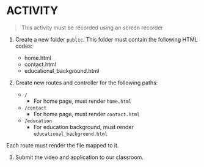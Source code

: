 # ACTIVITY

> This activity must be recorded using an screen recorder

1. Create a new folder `public`. This folder must contain the following HTML codes:
    - home.html
    - contact.html
    - educational_background.html

2. Create new routes and controller for the following paths:
    - `/`
      - For home page, must render `home.html`
    - `/contact`
      - For home page, must render `contact.html`
    - `/education`
      - For education background, must render `educational_background.html`

  Each route must render the file mapped to it.

3. Submit the video and application to our classroom.